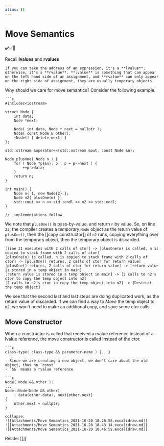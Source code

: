 ```yaml
---
alias: []
---
```

# Move Semantics
✔️✅📗

Recall **lvalues** and **rvalues**
```ad-def
If you can take the address of an expression, it's a **lvalue**; otherwise, it's a **rvalue**. **lvalue** is something that can appear on the left hand side of an assignment, and **rvalue** can only appear on the right side of assignment, they are usually temporary objects.
```

Why should we care for move semantics? Consider the following example:
```ad-example
```c
#includec<iostream>

struct Node {
    int data;
    Node *next;

    Node( int data, Node * next = nullptr );
    Node( const Node & other);
    ~Node() { delete next; }
};

std::ostream &operator<<(std::ostream &out, const Node &n);
  
Node plusOne( Node n ) {
    for ( Node *p{&n}; p ; p = p->next ) {
        ++p->data;
    }
    return n;
}

int main() {
    Node n{ 1, new Node{2} };
    Node n2{ plusOne(n) };
    std::cout << n << std::endl << n2 << std::endl;
}

// _implementations follow_
```

We note that `plusOne()` is pass-by-value, and return `n` by value. 
So, on line `23`, the compiler creates a *temporary*  `Node` object as the return value of `plusOne()`, then the [[copy constructor]] of `n2` runs, copying everything over from the temporary object, then the temporary object is discarded.

```nomnoml
[line 21 executes with 2 calls of ctor] -> [plusOne(n) is called, n is copied to stack frame with 2 calls of ctor]
[plusOne(n) is called, n is copied to stack frame with 2 calls of ctor] -> [plusOne() returns, 2 calls of ctor for return value] 
[plusOne() returns, 2 calls of ctor for return value] -> [return value is stored in a temp object in main]
[return value is stored in a temp object in main] -> [2 calls to n2's ctor to copy the temp object into n2]
[2 calls to n2's ctor to copy the temp object into n2] -> [Destruct the temp object]
```

We see that the second last and last steps are doing duplicated work, as the return value of discarded. If we can find a way to *Move* the temp object to `n2`, we won't need to make an additional copy, and save some ctor calls.

## Move Constructor

When a constructor is called that received a rvalue reference instead of a lvalue reference, the move constructor is called instead of the ctor.

```ad-syx
```c
class-type( class-type && parameter-name ) {...}
```

```ad-note
- Since we are creating a new object, we don't care about the old object, thus no `const`
- `&&` means a rvalue reference
```

```ad-example
```c
Node( Node && other );
...
Node::Node(Node && other)
	: data(other.data), next{other.next}
{
	other.next = nullptr;
}
```

```ad-digm
collapse:
![[Attachments/Move Semantics_2021-10-20 18.26.58.excalidraw.md]]
![[Attachments/Move Semantics_2021-10-20 18.43.14.excalidraw.md]]
![[Attachments/Move Semantics_2021-10-20 18.46.59.excalidraw.md]]
```
Relate: [[]]